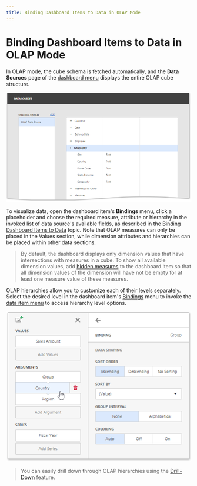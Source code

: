 ```yaml
---
title: Binding Dashboard Items to Data in OLAP Mode
---
```

# Binding Dashboard Items to Data in OLAP Mode
In OLAP mode, the cube schema is fetched automatically, and the **Data Sources** page of the [dashboard menu](../ui-elements/dashboard-menu.md) displays the entire OLAP cube structure.

![wdd-data-sources-page-olap](../../../images/img126320.png)

To visualize data, open the dashboard item's **Bindings** menu, click a placeholder and choose the required measure, attribute or hierarchy in the invoked list of data source's available fields, as described in the [Binding Dashboard Items to Data](binding-dashboard-items-to-data-in-the-web-dashboard.md) topic. Note that OLAP measures can only be placed in the Values section, while dimension attributes and hierarchies can be placed within other data sections.

> By default, the dashboard displays only dimension values that have intersections with measures in a cube. To show all available dimension values, add [hidden measures](hidden-data-items.md) to the dashboard item so that all dimension values of the dimension will have not be empty for at least one measure value of these measures.

OLAP hierarchies allow you to customize each of their levels separately. Select the desired level in the dashboard item's [Bindings](../ui-elements/dashboard-item-menu.md) menu to invoke the [data item menu](../ui-elements/data-item-menu.md) to access hierarchy level options.

![wdd-olap-hierachy-data-item-options](../../../images/img126318.png)

> You can easily drill down through OLAP hierarchies using the [Drill-Down](../interactivity/drill-down.md) feature.